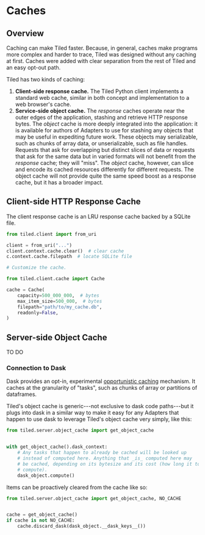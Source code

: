 # Caches

## Overview

Caching can make Tiled faster. Because, in general, caches make programs more
complex and harder to trace, Tiled was designed without any caching at first.
Caches were added with clear separation from the rest of Tiled and an easy
opt-out path.

Tiled has two kinds of caching:

1. **Client-side response cache.** The Tiled Python client implements a standard
   web cache, similar in both concept and implementation to a web browser's cache.
3. **Service-side object cache.** The _response_ caches operate near the outer
   edges of the application, stashing and retrieve HTTP response bytes. The
   _object_ cache is more deeply integrated into the application: it is
   available for authors of Adapters to use for stashing any objects that may be
   useful in expediting future work. These objects may serializable, such as chunks
   of array data, or unserializable, such as file handles. Requests that ask for
   overlapping but distinct slices of data or requests that ask for the same
   data but in varied formats will not benefit from the _response_ cache; they
   will "miss". The _object_ cache, however, can slice and encode its cached
   resources differently for different requests. The object cache will not provide
   quite the same speed boost as a response cache, but it has a broader impact.

## Client-side HTTP Response Cache

The client response cache is an LRU response cache backed by a SQLite file.


```py
from tiled.client import from_uri

client = from_uri("...")
client.context.cache.clear()  # clear cache
c.context.cache.filepath  # locate SQLite file

# Customize the cache.

from tiled.client.cache import Cache

cache = Cache(
    capacity=500_000_000,  # bytes
    max_item_size=500_000,  # bytes
    filepath="path/to/my_cache.db",
    readonly=False,
)
```

## Server-side Object Cache

TO DO

###  Connection to Dask

Dask provides an opt-in, experimental
[opportunistic caching](https://docs.dask.org/en/latest/caching.html) mechanism.
It caches at the granularity of "tasks", such as chunks of array or partitions
of dataframes.

Tiled's object cache is generic---not exclusive to dask code paths---but it plugs
into dask in a similar way to make it easy for any Adapters that happen to use
dask to leverage Tiled's object cache very simply, like this:

```py
from tiled.server.object_cache import get_object_cache


with get_object_cache().dask_context:
    # Any tasks that happen to already be cached will be looked up
    # instead of computed here. Anything that _is_ computed here may
    # be cached, depending on its bytesize and its cost (how long it took to
    # compute).
    dask_object.compute()
```

Items can be proactively cleared from the cache like so:

```py
from tiled.server.object_cache import get_object_cache, NO_CACHE


cache = get_object_cache()
if cache is not NO_CACHE:
    cache.discard_dask(dask_object.__dask_keys__())
```

